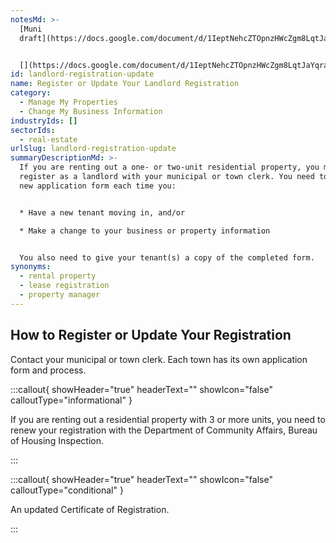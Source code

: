 ```yaml
---
notesMd: >-
  [Muni
  draft](https://docs.google.com/document/d/1IeptNehcZTOpnzHWcZgm8LqtJaYqraxWHqH9f1yoZN4/edit)


  [](https://docs.google.com/document/d/1IeptNehcZTOpnzHWcZgm8LqtJaYqraxWHqH9f1yoZN4/edit)Note: a version of this task is available to Poppies, but in the roadmap
id: landlord-registration-update
name: Register or Update Your Landlord Registration
category:
  - Manage My Properties
  - Change My Business Information
industryIds: []
sectorIds:
  - real-estate
urlSlug: landlord-registration-update
summaryDescriptionMd: >-
  If you are renting out a one- or two-unit residential property, you must
  register as a landlord with your municipal or town clerk. You need to submit a
  new application form each time you:


  * Have a new tenant moving in, and/or

  * Make a change to your business or property information


  You also need to give your tenant(s) a copy of the completed form.
synonyms:
  - rental property
  - lease registration
  - property manager
---
```


## How to Register or Update Your Registration

Contact your municipal or town clerk. Each town has its own application form and process.

:::callout{ showHeader="true" headerText="" showIcon="false" calloutType="informational" }

If you are renting out a residential property with 3 or more units, you need to renew your registration with the Department of Community Affairs, Bureau of Housing Inspection.

:::

:::callout{ showHeader="true" headerText="" showIcon="false" calloutType="conditional" }

An updated Certificate of Registration.

:::
